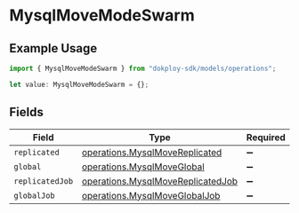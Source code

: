 # MysqlMoveModeSwarm

## Example Usage

```typescript
import { MysqlMoveModeSwarm } from "dokploy-sdk/models/operations";

let value: MysqlMoveModeSwarm = {};
```

## Fields

| Field                                                                                  | Type                                                                                   | Required                                                                               | Description                                                                            |
| -------------------------------------------------------------------------------------- | -------------------------------------------------------------------------------------- | -------------------------------------------------------------------------------------- | -------------------------------------------------------------------------------------- |
| `replicated`                                                                           | [operations.MysqlMoveReplicated](../../models/operations/mysqlmovereplicated.md)       | :heavy_minus_sign:                                                                     | N/A                                                                                    |
| `global`                                                                               | [operations.MysqlMoveGlobal](../../models/operations/mysqlmoveglobal.md)               | :heavy_minus_sign:                                                                     | N/A                                                                                    |
| `replicatedJob`                                                                        | [operations.MysqlMoveReplicatedJob](../../models/operations/mysqlmovereplicatedjob.md) | :heavy_minus_sign:                                                                     | N/A                                                                                    |
| `globalJob`                                                                            | [operations.MysqlMoveGlobalJob](../../models/operations/mysqlmoveglobaljob.md)         | :heavy_minus_sign:                                                                     | N/A                                                                                    |